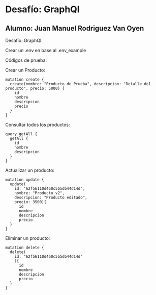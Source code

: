 # Desafío: GraphQl
## Alumno: Juan Manuel Rodriguez Van Oyen

Desafío: GraphQl.

Crear un .env en base al .env_example 

Códigos de prueba: 


Crear un Producto:
```
mutation create {
  create(nombre: "Producto de Prueba", descripcion: "Detalle del producto", precio: 5000) {
    id
    nombre
    descripcion
    precio
  }
}
```

Consultar todos los productos: 
```
query getAll {
  getAll {
    id
    nombre
    descripcion
  }
}
```

Actualizar un producto:
```
mutation update {
  update(
    id: "62f56110d460c5b5db44d14d",
    nombre: "Producto v2",
    descripcion: "Producto editado",
    precio: 3500){
      id
      nombre
      descripcion
      precio
  }
}
```

Eliminar un producto:
```
mutation delete {
  delete(
    id: "62f56110d460c5b5db44d14d"
    ){
      id
      nombre
      descripcion
      precio
  }
}
```